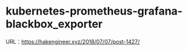 # kubernetes-prometheus-grafana-blackbox_exporter
URL：https://hakengineer.xyz/2018/07/07/post-1427/

